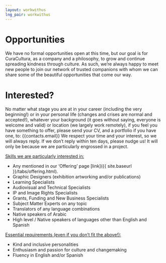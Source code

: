 ```yaml
---
layout: workwithus
lng_pair: workwithus
---
```

# Opportunities
We have no formal opportunities open at this time, but our goal is for CuraCultura, as a company and a philosophy, to grow and continue spreading kindness through culture. As such, we’re always happy to meet new people to join our network of trusted companions with whom we can share some of the beautiful opportunities that come our way.

# Interested?
No matter what stage you are at in your career (including the very beginning!) or in your personal life (changes and crises are normal and accepted!), whatever your background (it goes without saying, everyone is welcome and valid) or location (we largely work remotely), if you feel you have something to offer, please send your CV, and a portfolio if you have one, to: 
{{contacts.email}}
We respect your time and your interest, so we will always reply. If we don’t reply within ten days, please nudge us! It will only be because we are particularly engrossed in a project.

<u>Skills we are particularly interested in:</u>

- Any mentioned in our ‘Offering’ page [link]({{ site.baseurl }}/tabs/offering.html).
- Graphic Designers (exhibition artworking and/or publications)
- Learning Specialists
- Audiovisual and Technical Specialists
- IP and Image Rights Specialists
- Grants, Funding and New Business Specialists
- Subject Matter Experts on any topic 
- Translators of any language combinations
- Native speakers of Arabic
- High level / Native speakers of languages other than English and Spanish

<u>Essential requirements (even if you don’t fit the above!):</u>

- Kind and inclusive personalities
- Enthusiasm and passion for culture and changemaking
- Fluency in English and/or Spanish 